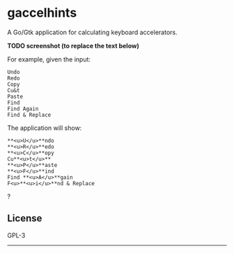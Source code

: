 # gaccelhints

A Go/Gtk application for calculating keyboard accelerators.

**TODO screenshot (to replace the text below)**

For example, given the input:

	Undo
	Redo
	Copy
	Cu&t
	Paste
	Find
	Find Again
	Find & Replace

The application will show:

	**<u>U</u>**ndo
	**<u>R</u>**edo
	**<u>C</u>**opy
	Cu**<u>t</u>**
	**<u>P</u>**aste
	**<u>F</u>**ind
	Find **<u>A</u>**gain
	F<u>**<u>i</u>**nd & Replace

?

## License

GPL-3

---
